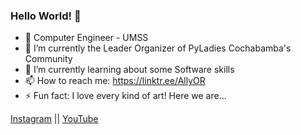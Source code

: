 ### Hello World! 👋

<!--
**AllyOR/AllyOR** is a ✨ _special_ ✨ repository because its `README.md` (this file) appears on your GitHub profile.

Here are some ideas to get you started:
-->
- :pushpin: Computer Engineer - UMSS
- 🔭 I’m currently the Leader Organizer of PyLadies Cochabamba's Community
- 🌱 I’m currently learning about some Software skills
- 📫 How to reach me: https://linktr.ee/AllyOR
- ⚡ Fun fact: I love every kind of art!
Here we are...

[Instagram](https://www.instagram.com/sonny_orellana/) || 
[YouTube](https://www.youtube.com/c/AlisonOrellanaRios)
